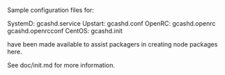 Sample configuration files for:

SystemD: gcashd.service
Upstart: gcashd.conf
OpenRC:  gcashd.openrc
         gcashd.openrcconf
CentOS:  gcashd.init

have been made available to assist packagers in creating node packages here.

See doc/init.md for more information.
